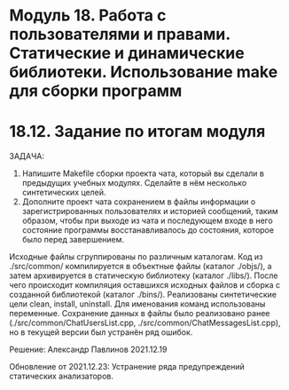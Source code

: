 Модуль 18. Работа с пользователями и правами. Статические и динамические библиотеки. Использование make для сборки программ 
=====================================================================
18.12. Задание по итогам модуля
======================

ЗАДАЧА: 
1. Напишите Makefile сборки проекта чата, который вы сделали в предыдущих учебных модулях. Сделайте в нём несколько синтетических целей.
2. Дополните проект чата сохранением в файлы информации о зарегистрированных пользователях и историей сообщений, таким образом, чтобы при выходе из чата и последующем входе в него состояние программы восстанавливалось до состояния, которое было перед завершением.



Исходные файлы сгруппированы по различным каталогам. Код из ./src/common/ компилируется в объектные файлы (каталог ./objs/), а затем архивируется в статическую библиотеку (каталог ./libs/). После чего происходит компиляция оставшихся исходных файлов и сборка с созданной библиотекой (каталог ./bins/). Реализованы синтетические цели clean, install, uninstall. Для именования команд использованы переменные.
Сохранение данных в файлы было реализовано ранее (./src/common/ChatUsersList.cpp, ./src/common/ChatMessagesList.cpp), но в текущей версии был устранён ряд ошибок.

Решение: Александр Павлинов 2021.12.19

Обновление от 2021.12.23:
Устранение ряда предупреждений статических анализаторов.